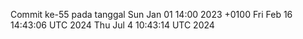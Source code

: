 Commit ke-55 pada tanggal Sun Jan 01 14:00 2023 +0100
Fri Feb 16 14:43:06 UTC 2024
Thu Jul  4 10:43:14 UTC 2024
